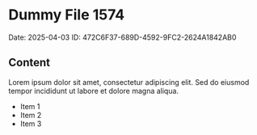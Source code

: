 # Dummy File 1574

Date: 2025-04-03
ID: 472C6F37-689D-4592-9FC2-2624A1842AB0

## Content

Lorem ipsum dolor sit amet, consectetur adipiscing elit.
Sed do eiusmod tempor incididunt ut labore et dolore magna aliqua.

* Item 1
* Item 2
* Item 3
